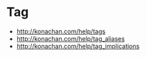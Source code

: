 Tag
===

- http://konachan.com/help/tags
- http://konachan.com/help/tag_aliases
- http://konachan.com/help/tag_implications
